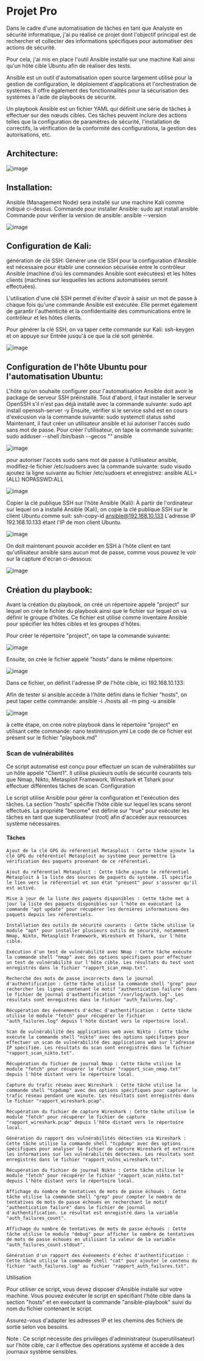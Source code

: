 # Projet Pro

Dans le cadre d'une automatisation de tâches en tant que Analyste en sécurité informatique, j'ai pu réalisé ce projet dont l'objectif principal est de rechercher et collecter des informations spécifiques pour automatiser des actions de sécurité. 

Pour cela, j'ai mis en place l'outil Ansible installé sur une machine Kali ainsi qu'un hôte cible Ubuntu afin de réaliser des tests.

Ansible est un outil d'automatisation open source largement utilisé pour la gestion de configuration, le déploiement d'applications et l'orchestration de systèmes. Il offre également des fonctionnalités pour la sécurisation des systèmes à l'aide de playbooks de sécurité.

Un playbook Ansible est un fichier YAML qui définit une série de tâches à effectuer sur des nœuds cibles. Ces tâches peuvent inclure des actions telles que la configuration de paramètres de sécurité, l'installation de correctifs, la vérification de la conformité des configurations, la gestion des autorisations, etc.

## Architecture:

![image](https://github.com/ismahane92/Projet-Pro/assets/134289075/a6a7420d-4bf0-4533-bcde-7a5d6945b3fe)

## Installation:
 Ansible (Management Node) sera installé sur une machine Kali comme indiqué ci-dessus. 
 Commande pour installer Ansible: sudo apt install ansible 
 Commande pour vérifier la version de ansible: ansible --version
 
 ![image](https://github.com/ismahane92/Projet-Pro/assets/134289075/ef9039fd-2549-4bb2-9734-948e7ebc91fc)
 
 
## Configuration de Kali:
 génération de clé SSH:
 Générer une clé SSH pour la configuration d'Ansible est nécessaire pour établir une connexion sécurisée entre le contrôleur Ansible (machine d'où les commandes Ansible 
 sont exécutées) et les hôtes clients (machines sur lesquelles les actions automatisées seront effectuées).

 L'utilisation d'une clé SSH permet d'éviter d'avoir à saisir un mot de passe à chaque fois qu'une commande Ansible est exécutée. Elle permet également de garantir
 l'authenticité et la confidentialité des communications entre le contrôleur et les hôtes clients.
 
 Pour générer la clé SSH, on va taper cette commande sur Kali: ssh-keygen et on appuye sur Entrée jusqu'à ce que la clé soit générée.
 
 ![image](https://github.com/ismahane92/Projet-Pro/assets/134289075/9f23f1da-3683-4f34-89b9-97fe9db8e908)
 
 
## Configuration de l'hôte Ubuntu pour l'automatisation Ubuntu:

 L'hôte qu'on souhaite configurer pour l'automatisation Ansible doit avoir le package de serveur SSH préinstallé.
 Tout d'abord, il faut installer le serveur OpenSSH s'il n'est pas déjà installé avec la commande suivante: sudo apt install openssh-server -y
 Ensuite, vérifier si le service sshd est en cours d'exécusion via la commande suivante: sudo systemctl status sshd
 Maintenant, il faut créer un utilisateur ansible et lui autoriser l'accès sudo sans mot de passe.
 Pour créer l'utilisateur, on tape la commande suivante: sudo adduser --shell /bin/bash --gecos "" ansible
 
 ![image](https://github.com/ismahane92/Projet-Pro/assets/134289075/2220fe1d-6948-4ec1-a38b-5d53a19bcb02)
 
 pour autoriser l'accès sudo sans mot de passe à l’utilisateur ansible, modifiez-le fichier /etc/sudoers avec la commande suivante: sudo visudo
 ajoutez la ligne suivante au fichier /etc/sudoers et enregistrez: ansible ALL=(ALL) NOPASSWD:ALL
 
 ![image](https://github.com/ismahane92/Projet-Pro/assets/134289075/76b4b42f-470c-4b1d-b690-193bb48f23b7)
 
 Copier la clé publique SSH sur l'hôte Ansible (Kali):
 À partir de l'ordinateur sur lequel on a installé Ansible (Kali), on copie la clé publique SSH sur le client Ubuntu comme suit: ssh-copy-id ansible@192.168.10.133 L'adresse IP 192.168.10.133 étant l'IP de mon client Ubuntu.
 
 ![image](https://github.com/ismahane92/Projet-Pro/assets/134289075/89df2a4e-e9f5-40cc-9613-51ac0b724c0f)
 
 On doit maintenant pouvoir accéder en SSH à l'hôte client en tant qu'utilisateur ansible sans aucun mot de passe, comme vous pouvez le voir sur la capture d'écran ci-dessous:
 
 ![image](https://github.com/ismahane92/Projet-Pro/assets/134289075/874b5a05-4b88-4605-b114-a50706f500a8)
 
 ## Création du playbook:
 
 Avant la création du playbook, on créé un répertoire appelé "project" sur lequel on crée le fichier du playbook ainsi que le fichier sur lequel on va définir le groupe d'hôtes. Ce fichier est utilisé comme inventaire Ansible pour spécifier les hôtes cibles et les groupes d'hôtes.
 
 Pour créer le répertoire "project", on tape la commande suivante:
 
 ![image](https://github.com/ismahane92/Projet-Pro/assets/134289075/7a1223e7-27b4-418c-9d0f-781ff7e786d4)
 
 Ensuite, on crée le fichier appelé "hosts" dans le même répertoire:
 
 ![image](https://github.com/ismahane92/Projet-Pro/assets/134289075/3e182454-518a-499f-b536-6720b2b1f51f)

Dans ce fichier, on définit l'adresse IP de l'hôte cible, ici 192.168.10.133:



Afin de tester si ansible accède à l'hôte défini dans le fichier "hosts", on peut taper cette commande: ansible -i ./hosts all -m ping -u ansible

![image](https://github.com/ismahane92/Projet-Pro/assets/134289075/ef7b7a27-7164-47c8-ae25-83412b7a32da)


à cette étape, on crée notre playbook dans le répertoire "project" en utilisant cette commande: nano testintrusion.yml
Le code de ce fichier est présent sur le fichier "playbook.md"

### Scan de vulnérabilités

Ce script automatisé est conçu pour effectuer un scan de vulnérabilités sur un hôte appelé "Client1". Il utilise plusieurs outils de sécurité courants tels que Nmap, Nikto, Metasploit Framework, Wireshark et Tshark pour effectuer différentes tâches de scan.
Configuration

Le script utilise Ansible pour gérer la configuration et l'exécution des tâches. La section "hosts" spécifie l'hôte cible sur lequel les scans seront effectués. La propriété "become" est définie sur "true" pour exécuter les tâches en tant que superutilisateur (root) afin d'accéder aux ressources système nécessaires.

#### Tâches

    Ajout de la clé GPG du référentiel Metasploit : Cette tâche ajoute la clé GPG du référentiel Metasploit au système pour permettre la vérification des paquets provenant de ce référentiel.

    Ajout du référentiel Metasploit : Cette tâche ajoute le référentiel Metasploit à la liste des sources de paquets du système. Il spécifie le lien vers le référentiel et son état "présent" pour s'assurer qu'il est activé.

    Mise à jour de la liste des paquets disponibles : Cette tâche met à jour la liste des paquets disponibles sur l'hôte en exécutant la commande "apt update" pour récupérer les dernières informations des paquets depuis les référentiels.

    Installation des outils de sécurité courants : Cette tâche utilise le module "apt" pour installer plusieurs outils de sécurité, notamment Nmap, Nikto, Metasploit Framework, Wireshark et Tshark, sur l'hôte cible.

    Exécution d'un test de vulnérabilité avec Nmap : Cette tâche exécute la commande shell "nmap" avec des options spécifiques pour effectuer un test de vulnérabilité sur l'hôte cible. Les résultats du test sont enregistrés dans le fichier "rapport_scan_nmap.txt".

    Recherche des mots de passe incorrects dans le journal d'authentification : Cette tâche utilise la commande shell "grep" pour rechercher les lignes contenant le motif "authentication failure" dans le fichier de journal d'authentification "/var/log/auth.log". Les résultats sont enregistrés dans le fichier "auth_failures.log".

    Récupération des événements d'échec d'authentification : Cette tâche utilise le module "fetch" pour récupérer le fichier "auth_failures.log" depuis l'hôte distant vers le répertoire local.

    Scan de vulnérabilité des applications web avec Nikto : Cette tâche exécute la commande shell "nikto" avec des options spécifiques pour effectuer un scan de vulnérabilité des applications web sur l'adresse IP spécifiée. Les résultats du scan sont enregistrés dans le fichier "rapport_scan_nikto.txt".

    Récupération du fichier de journal Nmap : Cette tâche utilise le module "fetch" pour récupérer le fichier "rapport_scan_nmap.txt" depuis l'hôte distant vers le répertoire local.

    Capture du trafic réseau avec Wireshark : Cette tâche utilise la commande shell "tcpdump" avec des options spécifiques pour capturer le trafic réseau pendant une minute. Les résultats sont enregistrés dans le fichier "rapport_wireshark.pcap".

    Récupération du fichier de capture Wireshark : Cette tâche utilise le module "fetch" pour récupérer le fichier de capture "rapport_wireshark.pcap" depuis l'hôte distant vers le répertoire local.

    Génération du rapport des vulnérabilités détectées via Wireshark : Cette tâche utilise la commande shell "tcpdump" avec des options spécifiques pour analyser le fichier de capture Wireshark et extraire les informations sur les vulnérabilités détectées. Les résultats sont enregistrés dans le fichier "rapport_vulns_wireshark.txt".

    Récupération du fichier de journal Nikto : Cette tâche utilise le module "fetch" pour récupérer le fichier "rapport_scan_nikto.txt" depuis l'hôte distant vers le répertoire local.

    Affichage du nombre de tentatives de mots de passe échoués : Cette tâche utilise la commande shell "grep" pour compter le nombre de tentatives de mots de passe échoués en recherchant le motif "authentication failure" dans le fichier de journal d'authentification. Le résultat est enregistré dans la variable "auth_failures_count".

    Affichage du nombre de tentatives de mots de passe échoués : Cette tâche utilise le module "debug" pour afficher le nombre de tentatives de mots de passe échoués en utilisant la valeur de la variable "auth_failures_count.stdout".

    Génération d'un rapport des événements d'échec d'authentification : Cette tâche utilise la commande shell "cat" pour ajouter le contenu du fichier "auth_failures.log" au fichier "rapport_auth_failures.txt".

Utilisation

Pour utiliser ce script, vous devez disposer d'Ansible installé sur votre machine. Vous pouvez exécuter le script en spécifiant l'hôte cible dans la section "hosts" et en exécutant la commande "ansible-playbook" suivi du nom du fichier contenant le script.

Assurez-vous d'adapter les adresses IP et les chemins des fichiers de sortie selon vos besoins.

Note : Ce script nécessite des privilèges d'administrateur (superutilisateur) sur l'hôte cible, car il effectue des opérations système et accède à des journaux système sensibles.



 




